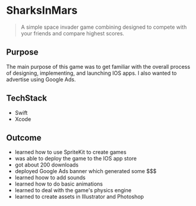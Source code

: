 # SharksInMars
> A simple space invader game combining designed to compete with your friends and compare highest scores. 

## Purpose
The main purpose of this game was to get familiar with the overall process of designing, implementing, and launching IOS apps. I also wanted to advertise using Google Ads.  

## TechStack
* Swift
* Xcode 

## Outcome
* learned how to use SpriteKit to create games
* was able to deploy the game to the IOS app store
* got about 200 downloads 
* deployed Google Ads banner which generated some $$$
* learned hoow to add sounds
* learned how to do basic animations
* learned to deal with the game's physics engine
* learned to create assets in Illustrator and Photoshop

